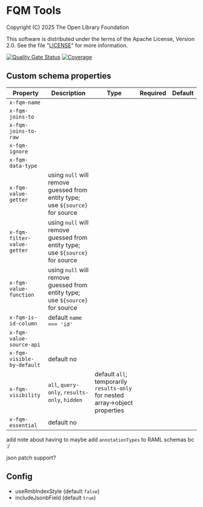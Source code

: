 # FQM Tools

Copyright (C) 2025 The Open Library Foundation

This software is distributed under the terms of the Apache License,
Version 2.0. See the file "[LICENSE](LICENSE)" for more information.

[![Quality Gate Status](https://sonarcloud.io/api/project_badges/measure?project=org.folio%3Afqm-tools&metric=alert_status)](https://sonarcloud.io/summary/new_code?id=org.folio%3Afqm-tools)
[![Coverage](https://sonarcloud.io/api/project_badges/measure?project=org.folio%3Afqm-tools&metric=coverage)](https://sonarcloud.io/summary/new_code?id=org.folio%3Afqm-tools)

## Custom schema properties

<!-- this table will be made into something coherent in FQMTOOL-5 -->

| Property                    | Description                                                                   | Type                                                                          | Required | Default |
| --------------------------- | ----------------------------------------------------------------------------- | ----------------------------------------------------------------------------- | -------- | ------- |
| `x-fqm-name`                |
| `x-fqm-joins-to`            |
| `x-fqm-joins-to-raw`        |
| `x-fqm-ignore`              |
| `x-fqm-data-type`           |
| `x-fqm-value-getter`        | using `null` will remove guessed from entity type; use `${source}` for source |
| `x-fqm-filter-value-getter` | using `null` will remove guessed from entity type; use `${source}` for source |
| `x-fqm-value-function`      | using `null` will remove guessed from entity type; use `${source}` for source |
| `x-fqm-is-id-column`        | default `name === 'id'`                                                       |
| `x-fqm-value-source-api`    |
| `x-fqm-visible-by-default`  | default no                                                                    |
| `x-fqm-visibility`          | `all`, `query-only`, `results-only`, `hidden`                                 | default `all`; temporarily `results-only` for nested array->object properties |
| `x-fqm-essential`           | default no                                                                    |

add note about having to maybe add `annotationTypes` to RAML schemas bc :/

json patch support?

## Config

- useRmbIndexStyle (default `false`)
- includeJsonbField (default `true`)
